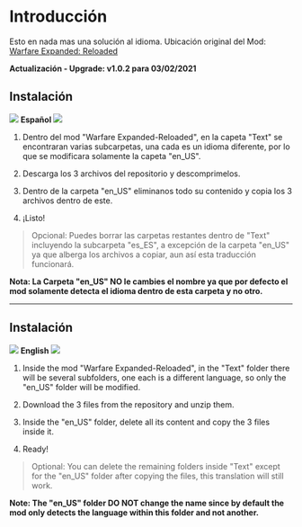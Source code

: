# Introducción
Esto en nada mas una solución al idioma.
Ubicación original del Mod: [Warfare Expanded: Reloaded](https://steamcommunity.com/sharedfiles/filedetails/?id=2044522714&searchtext=warfare+expand "Warfare Expanded: Reloaded")

**Actualización - Upgrade: v1.0.2 para 03/02/2021**

## Instalación
![](https://img.icons8.com/emoji/24/000000/spain-emoji.png) **Español** ![](https://img.icons8.com/emoji/24/000000/spain-emoji.png)

1. Dentro del mod "Warfare Expanded-Reloaded", en la capeta "Text" se encontraran varias subcarpetas, una cada es un idioma diferente, por lo que se modificara solamente la capeta "en_US".

2. Descarga los 3 archivos del repositorio y descomprimelos.

3.  Dentro de la carpeta "en_US" eliminanos todo su contenido y copia los 3 archivos dentro de este.

4. ¡Listo!

> Opcional: Puedes borrar las carpetas restantes dentro de "Text" incluyendo la subcarpeta "es_ES", a excepción de la carpeta "en_US" ya que alberga los archivos a copiar, aun así esta traducción funcionará.

**Nota: La Carpeta "en_US" NO le cambies el nombre ya que por defecto el mod solamente detecta el idioma dentro de esta carpeta y no otro.**


------------

## Instalación
![](https://img.icons8.com/emoji/24/000000/united-states-emoji.png) **English** ![](https://img.icons8.com/emoji/24/000000/united-states-emoji.png)

1. Inside the mod "Warfare Expanded-Reloaded", in the "Text" folder there will be several subfolders, one each is a different language, so only the "en_US" folder will be modified.

2. Download the 3 files from the repository and unzip them.

3. Inside the "en_US" folder, delete all its content and copy the 3 files inside it.

4. Ready!

> Optional: You can delete the remaining folders inside "Text" except for the "en_US" folder after copying the files, this translation will still work.

**Note: The "en_US" folder DO NOT change the name since by default the mod only detects the language within this folder and not another.**